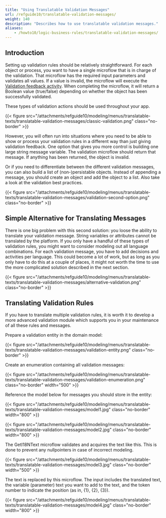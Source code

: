 ```yaml
---
title: "Using Translatable Validation Messages"
url: /refguide10/translatable-validation-messages/
weight: 140
description: "Describes how to use translatable validation messages."
aliases:
    - /howto10/logic-business-rules/translatable-validation-messages/
---
```


## Introduction

Setting up validation rules should be relatively straightforward. For each object or process, you want to have a single microflow that is in charge of the validation. That microflow has the required input parameters and validates all values. If a value is invalid, the microflow will execute the [Validation feedback activity](/refguide10/validation-feedback/). When completing the microflow, it will return a Boolean value (true/false) depending on whether the object has been successfully validated.

These types of validation actions should be used throughout your app. 

{{< figure src="/attachments/refguide10/modeling/menus/translatable-texts/translatable-validation-messages/classic-validation.png" class="no-border" >}}

However, you will often run into situations where you need to be able to show or process your validation rules in a different way than just giving validation feedback. One option that gives you more control is building one large string message variable. The validation microflow should return that message. If anything has been returned, the object is invalid.

Or if you need to differentiate between the different validation messages, you can also build a list of (non-)persistable objects. Instead of appending a message, you should create an object and add the object to a list. Also take a look at the validation best practices.

{{< figure src="/attachments/refguide10/modeling/menus/translatable-texts/translatable-validation-messages/validation-second-option.png" class="no-border" >}}

## Simple Alternative for Translating Messages

There is one big problem with this second solution: you loose the ability to translate your validation message. String variables or attributes cannot be translated by the platform. If you only have a handful of these types of validation rules, you might want to consider modeling out all language combinations. For each validation message, you have to add decisions and activities per language. This could become a lot of work, but as long as you only have to do this at a couple of places, it might not worth the time to use the more complicated solution described in the next section. 

{{< figure src="/attachments/refguide10/modeling/menus/translatable-texts/translatable-validation-messages/alternative-validation.png" class="no-border" >}}

## Translating Validation Rules

If you have to translate multiple validation rules, it is worth it to develop a more advanced validation module which supports you in your maintenance of all these rules and messages.

Prepare a validation entity in the domain model:

{{< figure src="/attachments/refguide10/modeling/menus/translatable-texts/translatable-validation-messages/validation-entity.png" class="no-border" >}}

Create an enumeration containing all validation messages:

{{< figure src="/attachments/refguide10/modeling/menus/translatable-texts/translatable-validation-messages/validation-enumeration.png" class="no-border" width="500" >}}

Reference the model below for messages you should store in the entity:

{{< figure src="/attachments/refguide10/modeling/menus/translatable-texts/translatable-validation-messages/model1.jpg" class="no-border" width="800" >}}

{{< figure src="/attachments/refguide10/modeling/menus/translatable-texts/translatable-validation-messages/model2.jpg" class="no-border" width="800" >}}

The GetI18NText microflow validates and acquires the text like this. This is done to prevent any nullpointers in case of incorrect modeling.

{{< figure src="/attachments/refguide10/modeling/menus/translatable-texts/translatable-validation-messages/model3.jpg" class="no-border" width="500" >}}

The text is replaced by this microflow. The input includes the translated text, the variable (parameter) text you want to add to the text, and the token number to indicate the position (as in, {1}, {2}, {3}).

{{< figure src="/attachments/refguide10/modeling/menus/translatable-texts/translatable-validation-messages/model4.jpg" class="no-border" width="800" >}}
